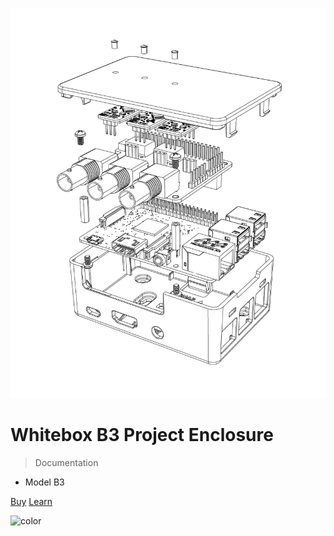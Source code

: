 ![logo](_media/pi3-assembly-explosion.png)

# Whitebox B3 Project Enclosure

> Documentation

* Model B3

[Buy](https://www.whiteboxes.ch/shop/b3-project-enclosure/)
[Learn](#introduction)


<!-- background color -->

![color](#f0f0f0)
